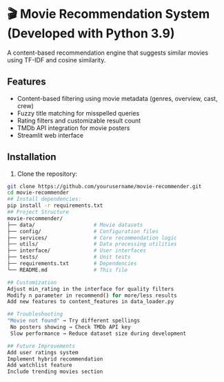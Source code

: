 # 🎬 Movie Recommendation System (Developed with Python 3.9)

A content-based recommendation engine that suggests similar movies using TF-IDF and cosine similarity.

## Features
- Content-based filtering using movie metadata (genres, overview, cast, crew)
- Fuzzy title matching for misspelled queries
- Rating filters and customizable result count
- TMDb API integration for movie posters
- Streamlit web interface

## Installation

   1. Clone the repository:
   ```bash
   git clone https://github.com/yourusername/movie-recommender.git
   cd movie-recommender
## Install dependencies:
   pip install -r requirements.txt
## Project Structure
   movie-recommender/
   ├── data/                   # Movie datasets
   ├── config/                 # Configuration files
   ├── services/               # Core recommendation logic
   ├── utils/                  # Data processing utilities
   ├── interface/              # User interfaces
   ├── tests/                  # Unit tests
   ├── requirements.txt        # Dependencies
   └── README.md               # This file

## Customization
   Adjust min_rating in the interface for quality filters
   Modify n parameter in recommend() for more/less results
   Add new features to content_features in data_loader.py

## Troubleshooting
   "Movie not found" → Try different spellings
    No posters showing → Check TMDb API key
    Slow performance → Reduce dataset size during development

## Future Improvements
   Add user ratings system
   Implement hybrid recommendation
   Add watchlist feature
   Include trending movies section
